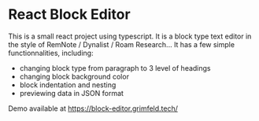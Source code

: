 # React Block Editor

This is a small react project using typescript. It is a block type text editor in the style of RemNote / Dynalist / Roam Research...
It has a few simple functionnalities, including:

- changing block type from paragraph to 3 level of headings
- changing block background color
- block indentation and nesting
- previewing data in JSON format

Demo available at https://block-editor.grimfeld.tech/
